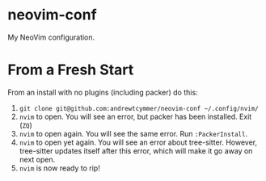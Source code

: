 # neovim-conf
My NeoVim configuration.

# From a Fresh Start
From an install with no plugins (including packer) do this:
1. `git clone git@github.com:andrewtcymmer/neovim-conf ~/.config/nvim/`
1. `nvim` to open. You will see an error, but packer has been installed. Exit (`ZQ`)
1. `nvim` to open again. You will see the same error. Run `:PackerInstall`.
1. `nvim` to open yet again. You will see an error about tree-sitter. However, tree-sitter updates itself after this error, which will make it go away on next open.
1. `nvim` is now ready to rip!

